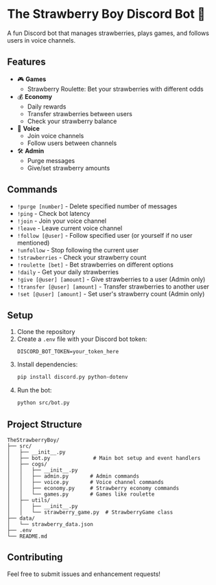 # The Strawberry Boy Discord Bot 🍓

A fun Discord bot that manages strawberries, plays games, and follows users in voice channels.

## Features

- 🎮 **Games**
  - Strawberry Roulette: Bet your strawberries with different odds
- 💰 **Economy**
  - Daily rewards
  - Transfer strawberries between users
  - Check your strawberry balance
- 🎵 **Voice**
  - Join voice channels
  - Follow users between channels
- 🛠️ **Admin**
  - Purge messages
  - Give/set strawberry amounts

## Commands

- `!purge [number]` - Delete specified number of messages
- `!ping` - Check bot latency
- `!join` - Join your voice channel
- `!leave` - Leave current voice channel
- `!follow [@user]` - Follow specified user (or yourself if no user mentioned)
- `!unfollow` - Stop following the current user
- `!strawberries` - Check your strawberry count
- `!roulette [bet]` - Bet strawberries on different options
- `!daily` - Get your daily strawberries
- `!give [@user] [amount]` - Give strawberries to a user (Admin only)
- `!transfer [@user] [amount]` - Transfer strawberries to another user
- `!set [@user] [amount]` - Set user's strawberry count (Admin only)

## Setup

1. Clone the repository
2. Create a `.env` file with your Discord bot token:
   ```
   DISCORD_BOT_TOKEN=your_token_here
   ```
3. Install dependencies:
   ```bash
   pip install discord.py python-dotenv
   ```
4. Run the bot:
   ```bash
   python src/bot.py
   ```

## Project Structure

```
TheStrawberryBoy/
├── src/
│   ├── __init__.py
│   ├── bot.py              # Main bot setup and event handlers
│   ├── cogs/
│   │   ├── __init__.py
│   │   ├── admin.py       # Admin commands
│   │   ├── voice.py       # Voice channel commands
│   │   ├── economy.py     # Strawberry economy commands
│   │   └── games.py       # Games like roulette
│   ├── utils/
│   │   ├── __init__.py
│   │   └── strawberry_game.py  # StrawberryGame class
├── data/
│   └── strawberry_data.json
├── .env
└── README.md
```

## Contributing

Feel free to submit issues and enhancement requests! 